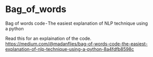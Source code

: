 # Bag_of_words
Bag of words code - The easiest explanation of NLP technique using a python

Read this for an explaination of the code.
https://medium.com/@madanflies/bag-of-words-code-the-easiest-explanation-of-nlp-technique-using-a-python-8a4fdfb8598c
